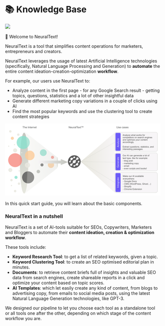 # 📚 Knowledge Base

![](<.gitbook/assets/62baa8a60e807563b645d1b1\_as-web-NeuralText (3).jpeg>)

🎊 Welcome to NeuralText!

NeuralText is a tool that simplifies content operations for marketers, entrepreneurs and creators.

NeuralText leverages the usage of latest Artificial Intelligence technologies (specifically, Natural Language Processing and Generation) to **automate** the entire content ideation-creation-optimization **workflow**.&#x20;

For example, our users use NeuralText to:

* Analyze content in the first page - for any Google Search result - getting topics, questions, statistics and a lot of other insightful data
* Generate different marketing copy variations in a couple of clicks using AI
* Find the most popular keywords and use the clustering tool to create content strategies

![](<.gitbook/assets/image (8).png>)

In this quick start guide, you will learn about the basic components.

### NeuralText in a nutshell

NeuralText is a set of AI-tools suitable for SEOs, Copywriters, Marketers and Bloggers to automate their **content ideation, creation & optimization workflow**.&#x20;

These tools include:&#x20;

* **Keyword Research Tool**: to get a list of related keywords, given a topic.&#x20;
* **Keyword Clustering Tool**: to create an SEO optimised editorial plan in minutes.
* **Documents**: to retrieve content briefs full of insights and valuable SEO data from search engines, create shareable reports in a click and optimize your content based on topic scores.
* **AI Templates**: which let easily create any kind of content, from blogs to advertising copy, from emails to social media posts, using the latest Natural Language Generation technologies, like GPT-3.

We designed our pipeline to let you choose each tool as a standalone tool or all tools one after the other, depending on which stage of the content workflow you are.&#x20;



